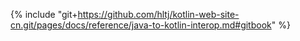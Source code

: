 {% include "git+https://github.com/hltj/kotlin-web-site-cn.git/pages/docs/reference/java-to-kotlin-interop.md#gitbook" %}
